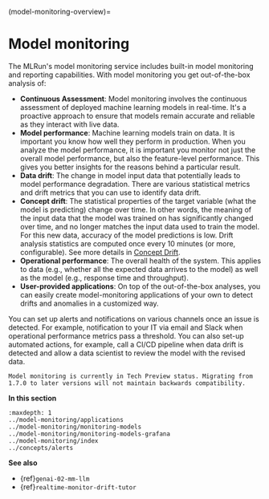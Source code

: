 (model-monitoring-overview)=
# Model monitoring 

The MLRun's model monitoring service includes built-in model monitoring and reporting capabilities. With model monitoring you get
out-of-the-box analysis of:

- **Continuous Assessment**: Model monitoring involves the continuous assessment of deployed machine learning models in real-time. 
   It's a proactive approach to ensure that models remain accurate and reliable as they interact with live data.
- **Model performance**: Machine learning models train on data. It is important you know how well they perform in production.
  When you analyze the model performance, it is important you monitor not just the overall model performance, but also the
  feature-level performance. This gives you better insights for the reasons behind a particular result.
- **Data drift**: The change in model input data that potentially leads to model performance degradation. There are various
  statistical metrics and drift metrics that you can use to identify data drift.
- **Concept drift**: The statistical properties of the target variable (what the model is predicting) change over time. 
   In other words, the meaning of the input data that the model was trained on has significantly changed over time,  and no longer 
   matches the input data used to train the model. For this new data, accuracy of the model predictions is low. Drift analysis 
   statistics are computed once every 10 minutes (or more, configurable). See more details in <a href="https://www.iguazio.com/glossary/concept-drift/" target="_blank">Concept Drift</a>.
- **Operational performance**: The overall health of the system. This applies to data (e.g., whether all the
  expected data arrives to the model) as well as the model (e.g., response time and throughput). 
- **User-provided applications**: On top of the out-of-the-box analyses, you can easily create model-monitoring applications 
of your own to detect drifts and anomalies in a customized way.

You can set up alerts and notifications on various channels once an issue is detected. For example, notification
to your IT via email and Slack when operational performance metrics pass a threshold. You can also set-up automated actions, for example,
call a CI/CD pipeline when data drift is detected and allow a data scientist to review the model with the revised data.

```{admonition} Note
Model monitoring is currently in Tech Preview status. Migrating from 1.7.0 to later versions will not maintain backwards compatibility.
```

**In this section**

```{toctree}
:maxdepth: 1
../model-monitoring/applications
../model-monitoring/monitoring-models
../model-monitoring/monitoring-models-grafana
../model-monitoring/index
../concepts/alerts
```

**See also**

- {ref}`genai-02-mm-llm`
- {ref}`realtime-monitor-drift-tutor`
